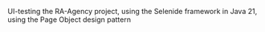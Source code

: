   UI-testing the RA-Agency project, using the Selenide framework in Java 21,
using the Page Object design pattern

